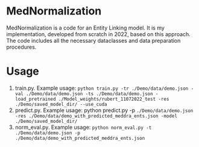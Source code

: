 # MedNormalization
MedNormalization is a code for an Entity Linking model. It is my implementation, developed from scratch in 2022, based on this approach. The code includes all the necessary dataclasses and data preparation procedures.

# Usage
1. train.py. Example usage: ```python train.py -tr ./Demo/data/demo.json -val ./Demo/data/demo.json -ts ./Demo/data/demo.json -load_pretrained ./Model_weights/rubert_11072022_test -res ./Demo/saved_model_dir/ --use_cuda```
2. predict.py. Example usage: python predict.py -p ```./Demo/data/demo.json -res ./Demo/data/demo_with_predicted_meddra_ents.json -model ./Demo/saved_model_dir/```
3. norm_eval.py. Example usage: ```python norm_eval.py -t ./Demo/data/demo.json -p ./Demo/data/demo_with_predicted_meddra_ents.json```